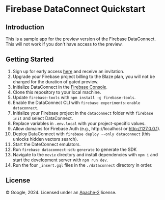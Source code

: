 Firebase DataConnect Quickstart
=======================================

Introduction
------------

This is a sample app for the preview version of the Firebase DataConnect.
This will not work if you don't have access to the preview.

<!-- Introduction
------------

[Read more about Firebase DataConnect ](https://firebase.google.com/docs/dataconnect/) -->

Getting Started
---------------

1. Sign up for early access [here](https://firebase.google.com/products/data-connect) and receive an invitation.
2. Upgrade your Firebase project billing to the Blaze plan, you will not be charged for the duration of gated preview.
3. Initialize DataConnect in the [Firebase Console](https://console.firebase.google.com/u/0/).
4. Clone this repository to your local machine.
5. Update `firebase-tools` with `npm install -g firebase-tools`.
6. Enable the DataConnect CLI with `firebase experiments:enable dataconnect`.
7. Initialize your Firebase project in the `dataconnect` folder with `firebase init` and select DataConnect.
8. Replace variables in `.env.local` with your project-specific values.
9. Allow domains for Firebase Auth (e.g., http://localhost or http://127.0.0.1).
10. Deploy DataConnect with `firebase deploy --only dataconnect` (this unlocks hidden vectors search).
11. Start the DateConnect emulators.
12. Run `firebase dataconnect:sdk:generate` to generate the SDK
13. Navigate to the `movie` directory and install dependencies with `npm i` and start the development server with `npm run dev`.
14. Run the four `_insert.gql` files in the `./dataconnect` directory in order.

<!-- Support
-------

- [Firebase Support](https://firebase.google.com/support/) -->

License
-------

© Google, 2024. Licensed under an [Apache-2](../LICENSE) license.
